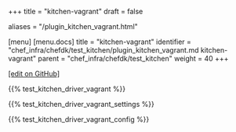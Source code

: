 +++
title = "kitchen-vagrant"
draft = false

aliases = "/plugin_kitchen_vagrant.html"

[menu]
  [menu.docs]
    title = "kitchen-vagrant"
    identifier = "chef_infra/chefdk/test_kitchen/plugin_kitchen_vagrant.md kitchen-vagrant"
    parent = "chef_infra/chefdk/test_kitchen"
    weight = 40
+++    

[\[edit on GitHub\]](https://github.com/chef/chef-web-docs/blob/master/content/plugin_kitchen_vagrant.md)

{{% test_kitchen_driver_vagrant %}}

{{% test_kitchen_driver_vagrant_settings %}}

{{% test_kitchen_driver_vagrant_config %}}
